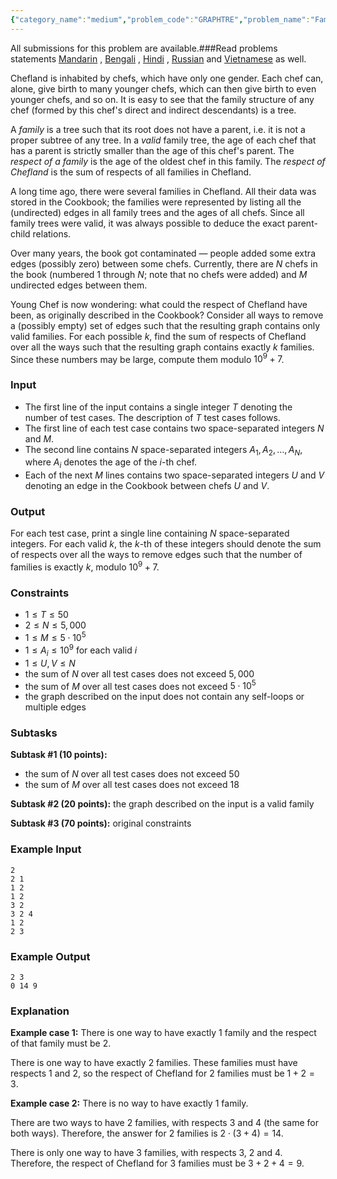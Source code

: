 ```yaml
---
{"category_name":"medium","problem_code":"GRAPHTRE","problem_name":"Families of Chefland","languages_supported":{"0":"C","1":"CPP14","2":"JAVA","3":"PYTH","4":"PYTH 3.6","5":"PYPY","6":"CS2","7":"PAS fpc","8":"PAS gpc","9":"RUBY","10":"PHP","11":"GO","12":"NODEJS","13":"HASK","14":"rust","15":"SCALA","16":"swift","17":"D","18":"PERL","19":"FORT","20":"WSPC","21":"ADA","22":"CAML","23":"ICK","24":"BF","25":"ASM","26":"CLPS","27":"PRLG","28":"ICON","29":"SCM qobi","30":"PIKE","31":"ST","32":"NICE","33":"LUA","34":"BASH","35":"NEM","36":"LISP sbcl","37":"LISP clisp","38":"SCM guile","39":"JS","40":"ERL","41":"TCL","42":"kotlin","43":"PERL6","44":"TEXT","45":"SCM chicken","46":"PYP3","47":"CLOJ","48":"COB","49":"FS"},"max_timelimit":2,"source_sizelimit":50000,"problem_author":"deva2802","problem_tester":null,"date_added":"21-02-2019","tags":{"0":"deva2802","1":"dynamic","2":"easy","3":"graph","4":"ltime69"},"editorial_url":"https://discuss.codechef.com/problems/GRAPHTRE","time":{"view_start_date":1550941202,"submit_start_date":1550941202,"visible_start_date":1550941202,"end_date":1735669800},"is_direct_submittable":false,"layout":"problem"}
---
```

<span class="solution-visible-txt">All submissions for this problem are available.</span>###Read problems statements [Mandarin](http://www.codechef.com/download/translated/LTIME69/mandarin/GRAPHTRE.pdf) , [Bengali](http://www.codechef.com/download/translated/LTIME69/bengali/GRAPHTRE.pdf) , [Hindi](http://www.codechef.com/download/translated/LTIME69/hindi/GRAPHTRE.pdf) , [Russian](http://www.codechef.com/download/translated/LTIME69/russian/GRAPHTRE.pdf) and [Vietnamese](http://www.codechef.com/download/translated/LTIME69/vietnamese/GRAPHTRE.pdf) as well.

Chefland is inhabited by chefs, which have only one gender. Each chef can, alone, give birth to many younger chefs, which can then give birth to even younger chefs, and so on. It is easy to see that the family structure of any chef (formed by this chef's direct and indirect descendants) is a tree.

A *family* is a tree such that its root does not have a parent, i.e. it is not a proper subtree of any tree. In a *valid* family tree, the age of each chef that has a parent is strictly smaller than the age of this chef's parent. The *respect of a family* is the age of the oldest chef in this family. The *respect of Chefland* is the sum of respects of all families in Chefland.

A long time ago, there were several families in Chefland. All their data was stored in the Cookbook; the families were represented by listing all the (undirected) edges in all family trees and the ages of all chefs. Since all family trees were valid, it was always possible to deduce the exact parent-child relations.

Over many years, the book got contaminated — people added some extra edges (possibly zero) between some chefs. Currently, there are $N$ chefs in the book (numbered $1$ through $N$; note that no chefs were added) and $M$ undirected edges between them.

Young Chef is now wondering: what could the respect of Chefland have been, as originally described in the Cookbook? Consider all ways to remove a (possibly empty) set of edges such that the resulting graph contains only valid families. For each possible $k$, find the sum of respects of Chefland over all the ways such that the resulting graph contains exactly $k$ families. Since these numbers may be large, compute them modulo $10^9 + 7$.

### Input
- The first line of the input contains a single integer $T$ denoting the number of test cases. The description of $T$ test cases follows.
- The first line of each test case contains two space-separated integers $N$ and $M$.
- The second line contains $N$ space-separated integers $A_1, A_2, \ldots, A_N$, where $A_i$ denotes the age of the $i$-th chef.
- Each of the next $M$ lines contains two space-separated integers $U$ and $V$ denoting an edge in the Cookbook between chefs $U$ and $V$.

### Output
For each test case, print a single line containing $N$ space-separated integers. For each valid $k$, the $k$-th of these integers should denote the sum of respects over all the ways to remove edges such that the number of families is exactly $k$, modulo $10^9+7$.

### Constraints 
- $1 \le T \le 50$
- $2 \le N \le 5,000$
- $1 \le M \le 5 \cdot 10^5$
- $1 \le A_i \le 10^9$ for each valid $i$
- $1 \le U, V \le N$
- the sum of $N$ over all test cases does not exceed $5,000$
- the sum of $M$ over all test cases does not exceed $5 \cdot 10^5$
- the graph described on the input does not contain any self-loops or multiple edges

### Subtasks
**Subtask #1 (10 points):** 
- the sum of $N$ over all test cases does not exceed $50$
- the sum of $M$ over all test cases does not exceed $18$

**Subtask #2 (20 points):** the graph described on the input is a valid family 

**Subtask #3 (70 points):** original constraints

### Example Input
```
2
2 1
1 2
1 2
3 2
3 2 4
1 2
2 3
```

### Example Output
```
2 3
0 14 9
```

### Explanation
**Example case 1:** There is one way to have exactly $1$ family and the respect of that family must be $2$.

There is one way to have exactly $2$ families. These families must have respects $1$ and $2$, so the respect of Chefland for $2$ families must be $1 + 2 = 3$.

**Example case 2:** There is no way to have exactly $1$ family.

There are two ways to have $2$ families, with respects $3$ and $4$ (the same for both ways). Therefore, the answer for $2$ families is $2 \cdot (3 + 4) = 14$.

There is only one way to have $3$ families, with respects $3$, $2$ and $4$. Therefore, the respect of Chefland for $3$ families must be $3 + 2 + 4 = 9$.
